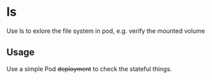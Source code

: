 # ls

Use ls to exlore the file system in pod, e.g. verify the mounted volume

## Usage

Use a simple Pod ~~deployment~~ to check the stateful things.